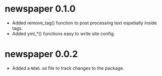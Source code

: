 # newspaper 0.1.0

* Added remove_tag() function to post processing text espetially inside tags.
* Added yml_*() functions easy to write site config.

# newspaper 0.0.2

* Added a `NEWS.md` file to track changes to the package.
